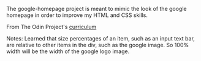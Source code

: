The google-homepage project is meant to mimic the look of the google homepage in order to improve my HTML and CSS skills. 

From The Odin Project's [curriculum](http://www.theodinproject.com/web-development-101/html-css)

Notes: 
    Learned that size percentages of an item, such as an input text bar, are relative to other items in the div, such as the google image. So 100% width will be the width of the google logo image. 





